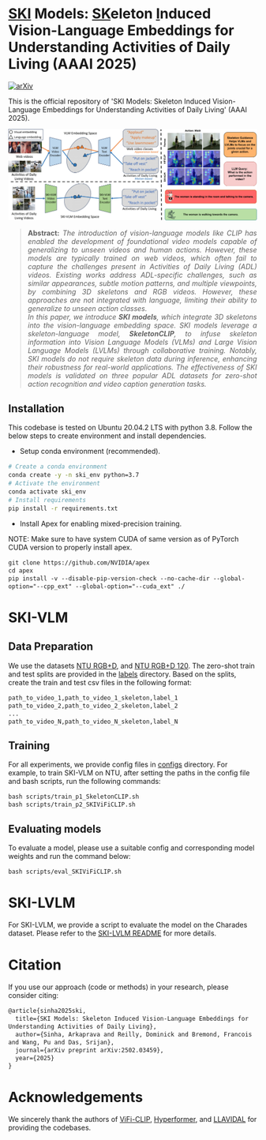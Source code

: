<!-- # Fine-tuned CLIP models are efficient video learners [CVPR 2023] -->
# <u>SKI</u> Models: <u>SK</u>eleton <u>I</u>nduced Vision-Language Embeddings for Understanding Activities of Daily Living (AAAI 2025)
<a href="https://arxiv.org/abs/2502.03459" target="_blank">
        <img src="https://img.shields.io/badge/arXiv-2501.06138-B31B1B?style=flat-square" alt="arXiv">
</a> <br>

This is the official repository of 'SKI Models: Skeleton Induced Vision-Language Embeddings for Understanding Activities of Daily Living' (AAAI 2025).

![skimodels_figure](docs/skimodels_figure.png)

> **<p align="justify"> Abstract:** *The introduction of vision-language models like CLIP has enabled the development of foundational video models capable of generalizing to unseen videos and human actions. However, these models are typically trained on web videos, which often fail to capture the challenges present in Activities of Daily Living (ADL) videos. Existing works address ADL-specific challenges, such as similar appearances, subtle motion patterns, and multiple viewpoints, by combining 3D skeletons and RGB videos. However, these approaches are not integrated with language, limiting their ability to generalize to unseen action classes.* <br>
> *In this paper, we introduce <b>SKI models</b>, which integrate 3D skeletons into the vision-language embedding space. SKI models leverage a skeleton-language model, <b>SkeletonCLIP</b>, to infuse skeleton information into Vision Language Models (VLMs) and Large Vision Language Models (LVLMs) through collaborative training. Notably, SKI models do not require skeleton data during inference, enhancing their robustness for real-world applications. The effectiveness of SKI models is validated on three popular ADL datasets for zero-shot action recognition and video caption generation tasks.* </p>

## Installation
This codebase is tested on Ubuntu 20.04.2 LTS with python 3.8. Follow the below steps to create environment and install dependencies. 

* Setup conda environment (recommended).
```bash
# Create a conda environment
conda create -y -n ski_env python=3.7
# Activate the environment
conda activate ski_env
# Install requirements
pip install -r requirements.txt
```

* Install Apex for enabling mixed-precision training.

NOTE: Make sure to have system CUDA of same version as of PyTorch CUDA version to properly install apex.
```
git clone https://github.com/NVIDIA/apex
cd apex
pip install -v --disable-pip-version-check --no-cache-dir --global-option="--cpp_ext" --global-option="--cuda_ext" ./
```

# SKI-VLM

## Data Preparation
We use the datasets [NTU RGB+D](https://rose1.ntu.edu.sg/dataset/actionRecognition/), and [NTU RGB+D 120](https://rose1.ntu.edu.sg/dataset/actionRecognition/). The zero-shot train and test splits are provided in the [labels](labels/) directory. Based on the splits, create the train and test csv files in the following format: 

```
path_to_video_1,path_to_video_1_skeleton,label_1
path_to_video_2,path_to_video_2_skeleton,label_2
...
path_to_video_N,path_to_video_N_skeleton,label_N
```

## Training
For all experiments, we provide config files in [configs](configs/) directory. For example, to train SKI-VLM on NTU, after setting the paths in the config file and bash scripts, run the following commands:
```
bash scripts/train_p1_SkeletonCLIP.sh
bash scripts/train_p2_SKIViFiCLIP.sh
```

## Evaluating models
To evaluate a model, please use a suitable config and corresponding model weights and run the command below:
```
bash scripts/eval_SKIViFiCLIP.sh
```

# SKI-LVLM
For SKI-LVLM, we provide a script to evaluate the model on the Charades dataset. Please refer to the [SKI-LVLM README](SKI_LVLM/README.md) for more details.

# Citation
If you use our approach (code or methods) in your research, please consider citing:
```
@article{sinha2025ski,
  title={SKI Models: Skeleton Induced Vision-Language Embeddings for Understanding Activities of Daily Living},
  author={Sinha, Arkaprava and Reilly, Dominick and Bremond, Francois and Wang, Pu and Das, Srijan},
  journal={arXiv preprint arXiv:2502.03459},
  year={2025}
}
```

# Acknowledgements
We sincerely thank the authors of [ViFi-CLIP](https://github.com/muzairkhattak/ViFi-CLIP), [Hyperformer](https://github.com/ZhouYuxuanYX/Hyperformer), and [LLAVIDAL](https://github.com/ADL-X/LLAVIDAL) for providing the codebases.
